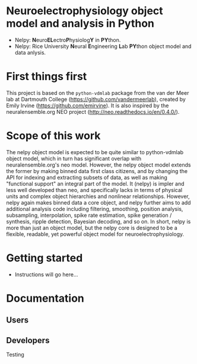 Neuroelectrophysiology object model and analysis in Python
==========================================================

* Nelpy: **N**euro**EL**ectro**P**hysiolog**Y** in **PY**thon.
* Nelpy: Rice University **N**eural **E**ngineering **L**ab **PY**thon
    object model and data anlysis.

First things first
==================

This project is based on the `python-vdmlab` package from the
van der Meer lab at Dartmouth College (https://github.com/vandermeerlab),
created by Emily Irvine (https://github.com/emirvine). It is also inspired
by the neuralensemble.org NEO project (http://neo.readthedocs.io/en/0.4.0/).

Scope of this work
==================
The nelpy object model is expected to be quite similar to python-vdmlab object
model, which in turn has significant overlap with neuralensemble.org's neo
model. However, the nelpy object model extends the former by making binned data
first class citizens, and by changing the API for indexing and extracting subsets
of data, as well as making "functional support" an integral part of the model. It
(nelpy) is impler and less well developed than neo, and specifically lacks in
terms of physical units and complex object hierarchies and nonlinear relationships.
However, nelpy again makes binned data a core object, and nelpy further aims to
add additional analysis code including filtering, smoothing, position analysis,
subsampling, interpolation, spike rate estimation, spike generation / synthesis,
ripple detection, Bayesian decoding, and so on. In short, nelpy is more than just
an object model, but the nelpy core is designed to be a flexible, readable, yet
powerful object model for neuroelectrophysiology.

Getting started
===============

* Instructions will go here...

Documentation
=============

Users
-----

Developers
----------

Testing
